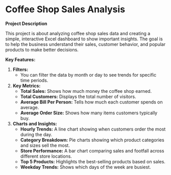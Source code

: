 # Coffee Shop Sales Analysis

**Project Description**

This project is about analyzing coffee shop sales data and creating a simple, interactive Excel dashboard to show important insights. The goal is to help the business understand their sales, customer behavior, and popular products to make better decisions.

**Key Features:**

1. **Filters:**
    + You can filter the data by month or day to see trends for specific time periods.
2. **Key Metrics:**
    + **Total Sales:** Shows how much money the coffee shop earned.
    + **Total Customers:** Displays the total number of visitors.
    + **Average Bill Per Person:** Tells how much each customer spends on average.
    + **Average Order Size:** Shows how many items customers typically buy.
3. **Charts and Insights:**
    + **Hourly Trends:** A line chart showing when customers order the most during the day.
    + **Category Breakdown:** Pie charts showing which product categories and sizes sell the most.
    + **Store Performance:** A bar chart comparing sales and footfall across different store locations.
    + **Top 5 Products:** Highlights the best-selling products based on sales.
    + **Weekday Trends:** Shows which days of the week are busiest.
